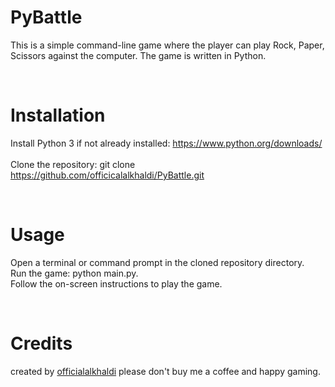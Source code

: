 # PyBattle  
This is a simple command-line game where the player can play Rock, Paper, Scissors against the computer. The game is written in Python.  

<br>

# **Installation**  
Install Python 3 if not already installed: https://www.python.org/downloads/  
<br>
Clone the repository: git clone https://github.com/officicalalkhaldi/PyBattle.git  

<br>

# **Usage**  
Open a terminal or command prompt in the cloned repository directory.  
Run the game: python main.py.  
Follow the on-screen instructions to play the game.  

<br>

# **Credits**    
created by [officialalkhaldi](https://github.com/officialalkhaldi)
please don't buy me a coffee and happy gaming.  
